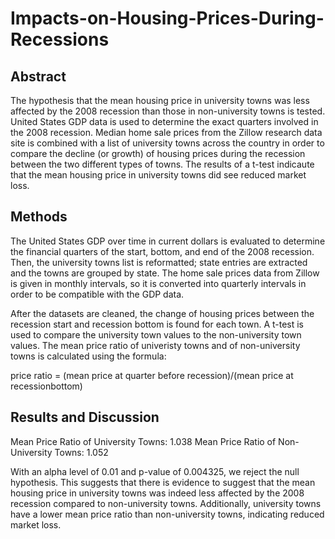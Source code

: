 # Impacts-on-Housing-Prices-During-Recessions
## Abstract
The hypothesis that the mean housing price in university towns was less affected by the 2008 recession than those in non-university towns is tested. United States GDP data is used to determine the exact quarters involved in the 2008 recession. Median home sale prices from the Zillow research data site is combined with a list of university towns across the country in order to compare the decline (or growth) of housing prices during the recession between the two different types of towns. The results of a t-test indicaute that the mean housing price in university towns did see reduced market loss. 

## Methods
The United States GDP over time in current dollars is evaluated to determine the financial quarters of the start, bottom, and end of the 2008 recession. Then, the university towns list is reformatted; state entries are extracted and the towns are grouped by state. The home sale prices data from Zillow is given in monthly intervals, so it is converted into quarterly intervals in order to be compatible with the GDP data. 

After the datasets are cleaned, the change of housing prices between the recession start and recession bottom is found for each town. A t-test is used to compare the university town values to the non-university town values. The mean price ratio of univeristy towns and of non-university towns is calculated using the formula: 

price ratio = (mean price at quarter before recession)/(mean price at recessionbottom)

## Results and Discussion
Mean Price Ratio of University Towns: 1.038
Mean Price Ratio of Non-University Towns: 1.052

With an alpha level of 0.01 and p-value of 0.004325, we reject the null hypothesis. This suggests that there is evidence to suggest that the mean housing price in university towns was indeed less affected by the 2008 recession compared to non-university towns. 
Additionally, university towns have a lower mean price ratio than non-university towns, indicating reduced market loss. 
